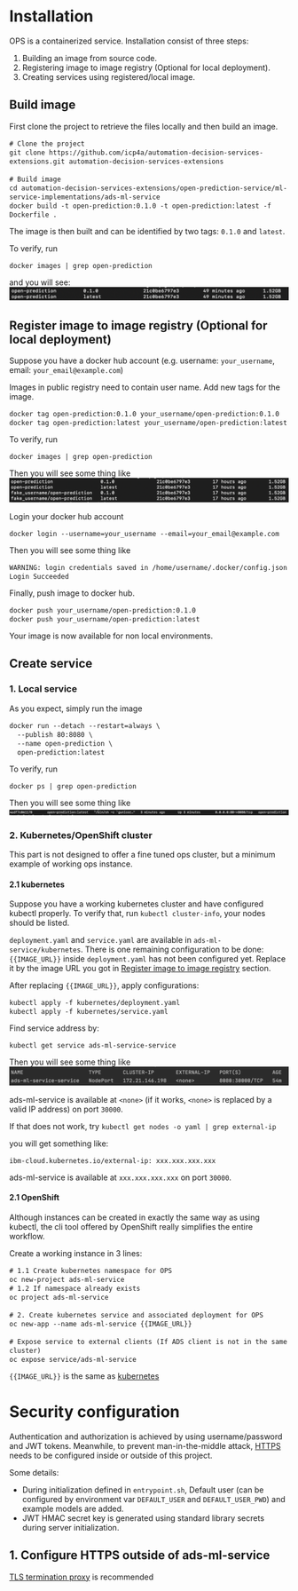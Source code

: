 # Installation

OPS is a containerized service. Installation consist of three steps: 
1. Building an image from source code.
2. Registering image to image registry (Optional for local deployment).
3. Creating services using registered/local image.

## Build image

First clone the project to retrieve the files locally and then build an image.
```shell script
# Clone the project
git clone https://github.com/icp4a/automation-decision-services-extensions.git automation-decision-services-extensions

# Build image
cd automation-decision-services-extensions/open-prediction-service/ml-service-implementations/ads-ml-service
docker build -t open-prediction:0.1.0 -t open-prediction:latest -f Dockerfile .
```
The image is then built and can be identified by two tags: `0.1.0` and `latest`.

To verify, run
```shell script
docker images | grep open-prediction
```

and you will see:
![OpenApi](build_image.png)

## Register image to image registry (Optional for local deployment)

Suppose you have a docker hub account 
(e.g. username: `your_username`, email: `your_email@example.com`)

Images in public registry need to contain user name. Add new tags for the image.
```shell script
docker tag open-prediction:0.1.0 your_username/open-prediction:0.1.0
docker tag open-prediction:latest your_username/open-prediction:latest
```

To verify, run
```shell script
docker images | grep open-prediction
```

Then you will see some thing like
![OpenApi](add_new_tag.png)

Login your docker hub account
```shell script
docker login --username=your_username --email=your_email@example.com
```

Then you will see some thing like
```shell script
WARNING: login credentials saved in /home/username/.docker/config.json
Login Succeeded
```

Finally, push image to docker hub.
```shell script
docker push your_username/open-prediction:0.1.0
docker push your_username/open-prediction:latest
```

Your image is now available for non local environments.

## Create service

### 1. Local service

As you expect, simply run the image

```shell script
docker run --detach --restart=always \
  --publish 80:8080 \
  --name open-prediction \
  open-prediction:latest
```

To verify, run
```shell script
docker ps | grep open-prediction
```

Then you will see some thing like
![OpenApi](ops_docker.png)

### 2. Kubernetes/OpenShift cluster

This part is not designed to offer a fine tuned ops cluster, but
a minimum example of working ops instance.

#### 2.1 kubernetes

Suppose you have a working kubernetes cluster and have configured kubectl
properly. To verify that, run `kubectl cluster-info`, your nodes should be listed.

`deployment.yaml` and `service.yaml` are available in `ads-ml-service/kubernetes`.
There is one remaining configuration to be done: `{{IMAGE_URL}}` inside `deployment.yaml` has not been configured yet.
Replace it by the image URL you got in [Register image to image registry](#register-image-to-image-registry-optional-for-local-deployment) section.

After replacing `{{IMAGE_URL}}`, apply configurations:

```shell script
kubectl apply -f kubernetes/deployment.yaml
kubectl apply -f kubernetes/service.yaml
```

Find service address by:

```shell script
kubectl get service ads-ml-service-service
```

Then you will see some thing like
![OpenApi](get_service.png)

ads-ml-service is available at `<none>` (if it works, `<none>` is replaced by a valid IP address) on port `30000`.

If that does not work, try `kubectl get nodes -o yaml | grep external-ip`

you will get something like:

```shell script
ibm-cloud.kubernetes.io/external-ip: xxx.xxx.xxx.xxx
```

ads-ml-service is available at `xxx.xxx.xxx.xxx` on port `30000`.

#### 2.1 OpenShift

Although instances can be created in exactly the same way as using kubectl, 
the cli tool offered by OpenShift really simplifies the entire workflow.

Create a working instance in 3 lines:
```shell script
# 1.1 Create kubernetes namespace for OPS
oc new-project ads-ml-service
# 1.2 If namespace already exists
oc project ads-ml-service

# 2. Create kubernetes service and associated deployment for OPS
oc new-app --name ads-ml-service {{IMAGE_URL}}

# Expose service to external clients (If ADS client is not in the same cluster)
oc expose service/ads-ml-service
```

`{{IMAGE_URL}}` is the same as [kubernetes](#21-kubernetes)


# Security configuration

Authentication and authorization is achieved by using username/password and 
JWT tokens. Meanwhile, to prevent man-in-the-middle attack,
[HTTPS](https://en.wikipedia.org/wiki/HTTPS) needs to be configured inside
or outside of this project.

Some details:
*   During initialization defined in `entrypoint.sh`, Default user (can be configured by environment 
    var `DEFAULT_USER` and `DEFAULT_USER_PWD`) and example models are added. 
*   JWT HMAC secret key is generated using standard library secrets during server initialization.

## 1. Configure HTTPS outside of ads-ml-service

[TLS termination proxy](https://en.wikipedia.org/wiki/TLS_termination_proxy) is recommended
